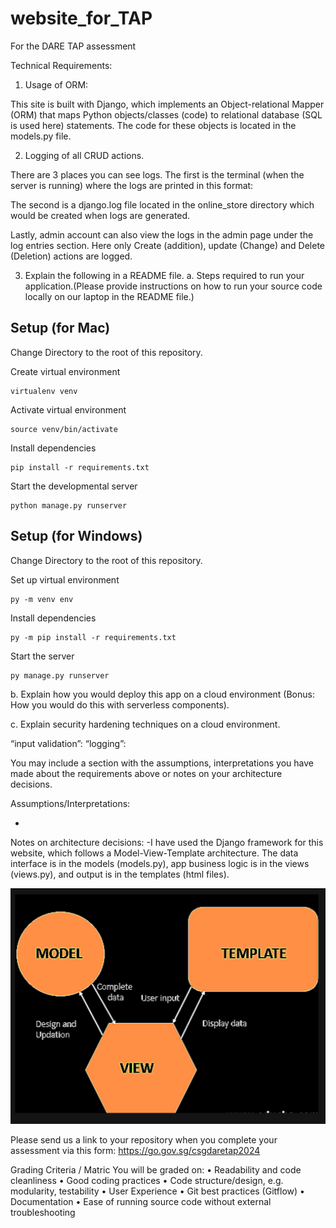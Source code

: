 # website_for_TAP
For the DARE TAP assessment

Technical Requirements:
1. Usage of ORM:

This site is built with Django, which implements an Object-relational Mapper (ORM) that maps Python objects/classes (code) to relational database (SQL is used here) statements. The code for these objects is located in the models.py file.

2. Logging of all CRUD actions.

There are 3 places you can see logs. The first is the terminal (when the server is running) where the logs are printed in this format:

The second is a django.log file located in the online_store directory which would be created when logs are generated. 

Lastly, admin account can also view the logs in the admin page under the log entries section. Here only Create (addition), update (Change) and Delete (Deletion) actions are logged.

3. Explain the following in a README file.
a. Steps required to run your application.(Please provide instructions on how to run your source code locally on our laptop in the README file.)

## Setup (for Mac)
Change Directory to the root of this repository.

Create virtual environment

```
virtualenv venv
```

Activate virtual environment
```
source venv/bin/activate
```

Install dependencies 
```
pip install -r requirements.txt
```

Start the developmental server
```
python manage.py runserver
```

## Setup (for Windows)
Change Directory to the root of this repository.

Set up virtual environment
```
py -m venv env
```

Install dependencies 
```
py -m pip install -r requirements.txt
```

Start the server
```
py manage.py runserver
```

b. Explain how you would deploy this app on a cloud environment (Bonus: How you would
do this with serverless components).

c. Explain security hardening techniques on a cloud environment.

“input validation”: 
“logging”:

You may include a section with the assumptions, interpretations you have made about the requirements above or notes on your architecture decisions.


Assumptions/Interpretations:

-

Notes on architecture decisions:
-I have used the Django framework for this website, which follows a Model-View-Template architecture. The data interface  is in the models (models.py), app business logic is in the views (views.py), and output is in the templates (html files).

![Alt text](<Screenshot 2023-09-18 at 2.55.37 pm.png>)


Please send us a link to your repository when you complete your assessment via this form:
https://go.gov.sg/csgdaretap2024

Grading Criteria / Matric
You will be graded on:
• Readability and code cleanliness
• Good coding practices
• Code structure/design, e.g. modularity, testability
• User Experience
• Git best practices (Gitflow)
• Documentation
• Ease of running source code without external troubleshooting
